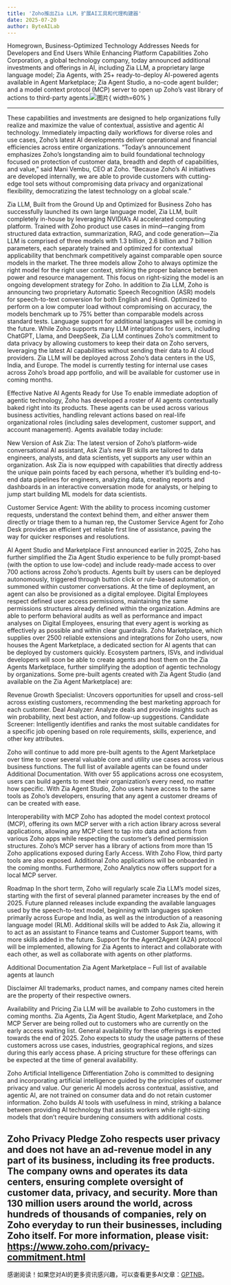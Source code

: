 ```yaml
---
title: 'Zoho推出Zia LLM，扩展AI工具和代理构建器'
date: 2025-07-20
author: ByteAILab
---
```


Homegrown, Business-Optimized Technology Addresses Needs for Developers and End Users While Enhancing Platform Capabilities
Zoho Corporation, a global technology company, today announced additional investments and offerings in AI, including Zia LLM, a proprietary large language model; Zia Agents, with 25+ ready-to-deploy AI-powered agents available in Agent Marketplace; Zia Agent Studio, a no-code agent builder; and a model context protocol (MCP) server to open up Zoho’s vast library of actions to third-party agents.![图片](https://ai-techpark.com/wp-content/uploads/Zoho-Launches.jpg){ width=60% }

---
 These capabilities and investments are designed to help organizations fully realize and maximize the value of contextual, assistive and agentic AI technology. Immediately impacting daily workflows for diverse roles and use cases, Zoho’s latest AI developments deliver operational and financial efficiencies across entire organizations.
“Today’s announcement emphasizes Zoho’s longstanding aim to build foundational technology focused on protection of customer data, breadth and depth of capabilities, and value,” said Mani Vembu, CEO at Zoho. “Because Zoho’s AI initiatives are developed internally, we are able to provide customers with cutting-edge tool sets without compromising data privacy and organizational flexibility, democratizing the latest technology on a global scale.”

Zia LLM, Built from the Ground Up and Optimized for Business
Zoho has successfully launched its own large language model, Zia LLM, built completely in-house by leveraging NVIDIA’s AI accelerated computing platform. Trained with Zoho product use cases in mind—ranging from structured data extraction, summarization, RAG, and code generation—Zia LLM is comprised of three models with 1.3 billion, 2.6 billion and 7 billion parameters, each separately trained and optimized for contextual applicability that benchmark competitively against comparable open source models in the market. The three models allow Zoho to always optimize the right model for the right user context, striking the proper balance between power and resource management. This focus on right-sizing the model is an ongoing development strategy for Zoho.
In addition to Zia LLM, Zoho is announcing two proprietary Automatic Speech Recognition (ASR) models for speech-to-text conversion for both English and Hindi. Optimized to perform on a low computer load without compromising on accuracy, the models benchmark up to 75% better than comparable models across standard tests. Language support for additional languages will be coming in the future.
While Zoho supports many LLM integrations for users, including ChatGPT, Llama, and DeepSeek, Zia LLM continues Zoho’s commitment to data privacy by allowing customers to keep their data on Zoho servers, leveraging the latest AI capabilities without sending their data to AI cloud providers.
Zia LLM will be deployed across Zoho’s data centers in the US, India, and Europe. The model is currently testing for internal use cases across Zoho’s broad app portfolio, and will be available for customer use in coming months.

Effective Native AI Agents Ready for Use
To enable immediate adoption of agentic technology, Zoho has developed a roster of AI agents contextually baked right into its products. These agents can be used across various business activities, handling relevant actions based on real-life organizational roles (including sales development, customer support, and account management).
Agents available today include:

New Version of Ask Zia: The latest version of Zoho’s platform-wide conversational AI assistant, Ask Zia’s new BI skills are tailored to data engineers, analysts, and data scientists, yet supports any user within an organization. Ask Zia is now equipped with capabilities that directly address the unique pain points faced by each persona, whether it’s building end-to-end data pipelines for engineers, analyzing data, creating reports and dashboards in an interactive conversation mode for analysts, or helping to jump start building ML models for data scientists.

Customer Service Agent: With the ability to process incoming customer requests, understand the context behind them, and either answer them directly or triage them to a human rep, the Customer Service Agent for Zoho Desk provides an efficient yet reliable first line of assistance, paving the way for quicker responses and resolutions.

AI Agent Studio and Marketplace
First announced earlier in 2025, Zoho has further simplified the Zia Agent Studio experience to be fully prompt-based (with the option to use low-code) and include ready-made access to over 700 actions across Zoho’s products. Agents built by users can be deployed autonomously, triggered through button click or rule-based automation, or summoned within customer conversations.
At the time of deployment, an agent can also be provisioned as a digital employee. Digital Employees respect defined user access permissions, maintaining the same permissions structures already defined within the organization. Admins are able to perform behavioral audits as well as performance and impact analyses on Digital Employees, ensuring that every agent is working as effectively as possible and within clear guardrails.
Zoho Marketplace, which supplies over 2500 reliable extensions and integrations for Zoho users, now houses the Agent Marketplace, a dedicated section for AI agents that can be deployed by customers quickly. Ecosystem partners, ISVs, and individual developers will soon be able to create agents and host them on the Zia Agents Marketplace, further simplifying the adoption of agentic technology by organizations.
Some pre-built agents created with Zia Agent Studio (and available on the Zia Agent Marketplace) are:

Revenue Growth Specialist: Uncovers opportunities for upsell and cross-sell across existing customers, recommending the best marketing approach for each customer.
Deal Analyzer: Analyze deals and provide insights such as win probability, next best action, and follow-up suggestions.
Candidate Screener: Intelligently identifies and ranks the most suitable candidates for a specific job opening based on role requirements, skills, experience, and other key attributes.

Zoho will continue to add more pre-built agents to the Agent Marketplace over time to cover several valuable core and utility use cases across various business functions. The full list of available agents can be found under Additional Documentation.
With over 55 applications across one ecosystem, users can build agents to meet their organization’s every need, no matter how specific. With Zia Agent Studio, Zoho users have access to the same tools as Zoho’s developers, ensuring that any agent a customer dreams of can be created with ease.

Interoperability with MCP
Zoho has adopted the model context protocol (MCP), offering its own MCP server with a rich action library across several applications, allowing any MCP client to tap into data and actions from various Zoho apps while respecting the customer’s defined permission structures.
Zoho’s MCP server has a library of actions from more than 15 Zoho applications exposed during Early Access. With Zoho Flow, third party tools are also exposed. Additional Zoho applications will be onboarded in the coming months. Furthermore, Zoho Analytics now offers support for a local MCP server.

Roadmap
In the short term, Zoho will regularly scale Zia LLM’s model sizes, starting with the first of several planned parameter increases by the end of 2025. Future planned releases include expanding the available languages used by the speech-to-text model, beginning with languages spoken primarily across Europe and India, as well as the introduction of a reasoning language model (RLM).
Additional skills will be added to Ask Zia, allowing it to act as an assistant to Finance teams and Customer Support teams, with more skills added in the future.
Support for the Agent2Agent (A2A) protocol will be implemented, allowing for Zia Agents to interact and collaborate with each other, as well as collaborate with agents on other platforms.

Additional Documentation
Zia Agent Marketplace – Full list of available agents at launch

Disclaimer
All trademarks, product names, and company names cited herein are the property of their respective owners.

Availability and Pricing
Zia LLM will be available to Zoho customers in the coming months. Zia Agents, Zia Agent Studio, Agent Marketplace, and Zoho MCP Server are being rolled out to customers who are currently on the early access waiting list. General availability for these offerings is expected towards the end of 2025. Zoho expects to study the usage patterns of these customers across use cases, industries, geographical regions, and sizes during this early access phase. A pricing structure for these offerings can be expected at the time of general availability.

Zoho Artificial Intelligence Differentiation
Zoho is committed to designing and incorporating artificial intelligence guided by the principles of customer privacy and value. Our generic AI models across contextual, assistive, and agentic AI, are not trained on consumer data and do not retain customer information. Zoho builds AI tools with usefulness in mind, striking a balance between providing AI technology that assists workers while right-sizing models that don’t require burdening consumers with additional costs.

Zoho Privacy Pledge
Zoho respects user privacy and does not have an ad-revenue model in any part of its business, including its free products. The company owns and operates its data centers, ensuring complete oversight of customer data, privacy, and security. More than 130 million users around the world, across hundreds of thousands of companies, rely on Zoho everyday to run their businesses, including Zoho itself. For more information, please visit: https://www.zoho.com/privacy-commitment.html
---
感谢阅读！如果您对AI的更多资讯感兴趣，可以查看更多AI文章：[GPTNB](https://gptnb.com)。